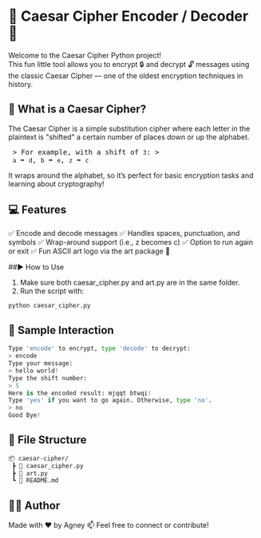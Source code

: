# 🔐 Caesar Cipher Encoder / Decoder 🔄

Welcome to the Caesar Cipher Python project! </br>
This fun little tool allows you to encrypt 🔒 and decrypt 🔓 messages using the classic Caesar Cipher — one of the oldest encryption techniques in history.

## 🧠 What is a Caesar Cipher?

The Caesar Cipher is a simple substitution cipher where each letter in the plaintext is "shifted" a certain number of places down or up the alphabet.

<pre> > For example, with a shift of <code>3</code>: ></br> <code>a</code> ➡️ <code>d</code>, <code>b</code> ➡️ <code>e</code>, <code>z</code> ➡️ <code>c</code> </pre>

It wraps around the alphabet, so it’s perfect for basic encryption tasks and learning about cryptography!

## 💻 Features

✅ Encode and decode messages
✅ Handles spaces, punctuation, and symbols
✅ Wrap-around support (i.e., z becomes c)
✅ Option to run again or exit
✅ Fun ASCII art logo via the art package 🎨

##▶️ How to Use
1. Make sure both caesar_cipher.py and art.py are in the same folder.
2. Run the script with:
```bash
python caesar_cipher.py
```

## 📝 Sample Interaction

```python
Type 'encode' to encrypt, type 'decode' to decrypt:
> encode
Type your message:
> hello world!
Type the shift number:
> 5
Here is the encoded result: mjqqt btwqi!
Type 'yes' if you want to go again. Otherwise, type 'no'.
> no
Good Bye!
```

## 📁 File Structure

```bash
📦 caesar-cipher/
 ┣ 📜 caesar_cipher.py
 ┣ 📜 art.py
 ┗ 📄 README.md
```

## 👨‍💻 Author
Made with ❤️ by Agney 📫 Feel free to connect or contribute!
